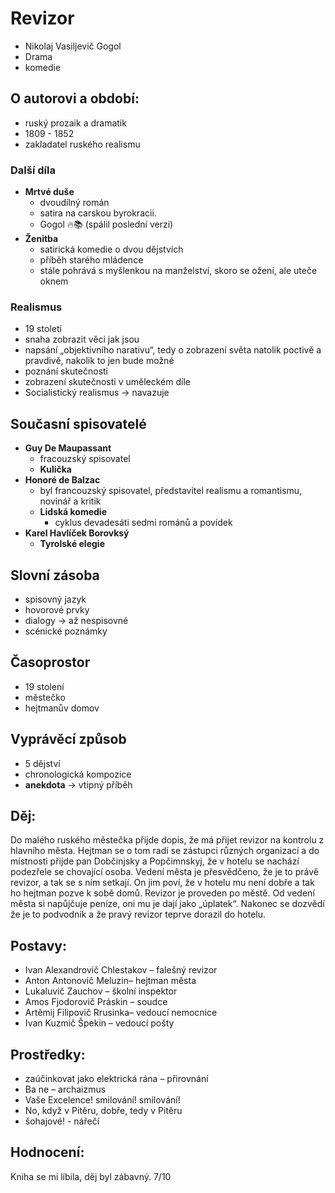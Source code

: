 # Revizor

- Nikolaj Vasiljevič Gogol
- Drama
- komedie

## O autorovi a období:

- ruský prozaik a dramatik
- 1809 - 1852
- zakladatel ruského realismu

### Další díla

- **Mrtvé duše**
  - dvoudílný román
  - satira na carskou byrokracii.
  - Gogol 🔥📚 (spálil poslední verzi)
- **Ženitba**
  - satirická komedie o dvou dějstvích
  - příběh starého mládence
  - stále pohrává s myšlenkou na manželství, skoro se ožení, ale uteče oknem

### Realismus

- 19 století
- snaha zobrazit věci jak jsou
- napsání „objektivního narativu“, tedy o zobrazení světa natolik poctivě a pravdivě, nakolik to jen bude možné
- poznání skutečnosti
- zobrazení skutečnosti v uměleckém díle
- Socialistický realismus -> navazuje

## Současní spisovatelé

- **Guy De Maupassant**
  - fracouzský spisovatel
  - **Kulička**
- **Honoré de Balzac**
  - byl francouzský spisovatel, představitel realismu a romantismu, novinář a kritik
  - **Lidská komedie**
    - cyklus devadesáti sedmi románů a povídek
- **Karel Havlíček Borovksý**
  - **Tyrolské elegie**

## Slovní zásoba

- spisovný jazyk
- hovorové prvky
- dialogy -> až nespisovné
- scénické poznámky

## Časoprostor

- 19 stolení
- městečko
- hejtmanův domov

## Vyprávěcí způsob

- 5 dějství
- chronologická kompozice
- **anekdota** -> vtipný příběh

## Děj:

Do malého ruského městečka přijde dopis, že má přijet revizor na kontrolu z hlavního města. Hejtman se o tom radí se zástupci různých organizací a do místnosti přijde pan Dobčinjsky a Popčimnskyj, že v hotelu se nachází podezřele se chovající osoba. Vedení města je přesvědčeno, že je to právě revizor, a tak se s ním setkají. On jim poví, že v hotelu mu není dobře a tak ho hejtman pozve k sobě domů. Revizor je proveden po městě. Od vedení města si napůjčuje peníze, oni mu je dají jako „úplatek“. Nakonec se dozvědí že je to podvodník a že pravý revizor teprve dorazil do hotelu.

## Postavy:

- Ivan Alexandrovič Chlestakov – falešný revizor
- Anton Antonovič Meluzin– hejtman města
- Lukaluvič Zauchov – školní inspektor
- Amos Fjodorovič Práskin – soudce
- Artěmij Filipovič Rrusinka– vedoucí nemocnice
- Ivan Kuzmič Špekin – vedoucí pošty

## Prostředky:

- zaúčinkovat jako elektrická rána – přirovnání
- Ba ne – archaizmus
- Vaše Excelence! smilování! smilování!
- No, když v Pitěru, dobře, tedy v Pitěru
- šohajové! - nářečí

## Hodnocení:

Kniha se mi líbila, děj byl zábavný. 7/10
